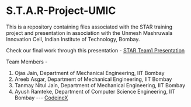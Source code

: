# S.T.A.R-Project-UMIC
This is a repository containing files associated with the STAR training project and presentation in association with the Unmesh Mashruwala Innovation Cell, Indian Institute of Technology, Bombay.


Check our final work through this presentation - [STAR Team1 Presentation](https://www.canva.com/design/DAE9NQ3TBfc/jijoXcIMw5IsCLeMEf2W_Q/view?utm_content=DAE9NQ3TBfc&utm_campaign=designshare&utm_medium=link2&utm_source=sharebutton)


Team Members -

1. Ojas Jain, Department of Mechanical Engineering, IIT Bombay
2. Areeb Asgar, Department of Mechanical Engineering, IIT Bombay
3. Tanmay Nitul Jain, Department of Mechanical Engineering, IIT Bombay
4. Ayush Ramteke, Department of Computer Science Engineering, IIT Bombay --- [CodeineX](https://github.com/CodeineX)
